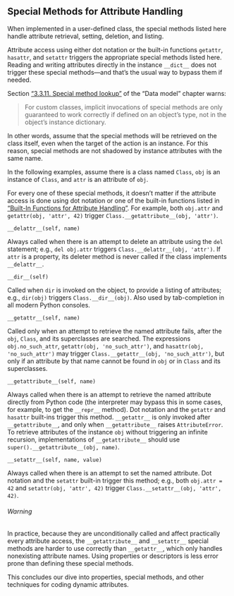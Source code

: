 ## Special Methods for Attribute Handling

When implemented in a user-defined class, the special methods listed here handle attribute retrieval, setting, deletion, and listing.

Attribute access using either dot notation or the built-in functions `getattr`, `hasattr`, and `setattr` triggers the appropriate special methods listed here. Reading and writing attributes directly in the instance `__dict__` does not trigger these special methods—and that’s the usual way to bypass them if needed.

Section [“3.3.11. Special method lookup”](https://fpy.li/22-21) of the “Data model” chapter warns:

> For custom classes, implicit invocations of special methods are only guaranteed to work correctly if defined on an object’s type, not in the object’s instance dictionary.

In other words, assume that the special methods will be retrieved on the class itself, even when the target of the action is an instance. For this reason, special methods are not shadowed by instance attributes with the same name.

In the following examples, assume there is a class named `Class`, `obj` is an instance of `Class`, and `attr` is an attribute of `obj`.

For every one of these special methods, it doesn’t matter if the attribute access is done using dot notation or one of the built-in functions listed in [“Built-In Functions for Attribute Handling”](#bif_attribute_handling). For example, both `obj.attr` and `getattr(obj, 'attr', 42)` trigger `Class.__getattribute__(obj, 'attr')`.

`__delattr__(self, name)`

Always called when there is an attempt to delete an attribute using the `del` statement; e.g., `del obj.attr` triggers `Class.__delattr__(obj, 'attr')`. If `attr` is a property, its deleter method is never called if the class implements `__delattr__`.

`__dir__(self)`

Called when `dir` is invoked on the object, to provide a listing of attributes; e.g., `dir(obj)` triggers `Class.__dir__(obj)`. Also used by tab-completion in all modern Python consoles.

`__getattr__(self, name)`

Called only when an attempt to retrieve the named attribute fails, after the `obj`, `Class`, and its superclasses are searched. The expressions `obj.no_such_attr`, `getattr(obj, 'no_such_attr')`, and `hasattr(obj, 'no_such_attr')` may trigger `Class.__getattr__(obj, 'no_such_attr')`, but only if an attribute by that name cannot be found in `obj` or in `Class` and its superclasses.

`__getattribute__(self, name)`

Always called when there is an attempt to retrieve the named attribute directly from Python code (the interpreter may bypass this in some cases, for example, to get the `__repr__` method). Dot notation and the `getattr` and `hasattr` built-ins trigger this method. `__getattr__` is only invoked after `__getattribute__`, and only when `__getattribute__` raises `AttributeError`. To retrieve attributes of the instance `obj` without triggering an infinite recursion, implementations of `__getattribute__` should use `super().__getattribute__(obj, name)`.

`__setattr__(self, name, value)`

Always called when there is an attempt to set the named attribute. Dot notation and the `setattr` built-in trigger this method; e.g., both `obj.attr = 42` and `setattr(obj, 'attr', 42)` trigger `Class.__setattr__(obj, 'attr', 42)`.

###### Warning

In practice, because they are unconditionally called and affect practically every attribute access, the `__getattribute__` and `__setattr__` special methods are harder to use correctly than `__getattr__`, which only handles nonexisting attribute names. Using properties or descriptors is less error prone than defining these special methods.

This concludes our dive into properties, special methods, and other techniques for coding dynamic attributes.
